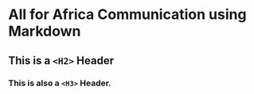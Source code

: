 # All for Africa Communication using Markdown

## This is a `<H2>` Header 

### This is also a `<H3>` Header.
